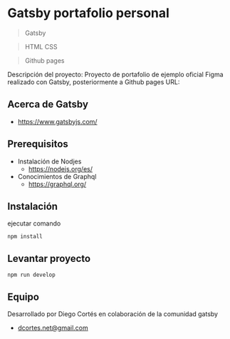# Gatsby portafolio personal

> Gatsby

> HTML CSS

> Github pages

Descripción del proyecto: Proyecto de portafolio de ejemplo oficial Figma realizado con Gatsby, posteriormente a Github pages URL: 

## Acerca de Gatsby

* https://www.gatsbyjs.com/

## Prerequisitos

* Instalación de Nodjes
  * https://nodejs.org/es/
* Conocimientos de Graphql
  * https://graphql.org/

## Instalación

ejecutar comando

```
npm install
```

## Levantar proyecto

```
npm run develop
```

## Equipo

Desarrollado por Diego Cortés en colaboración de la comunidad gatsby

* dcortes.net@gmail.com

